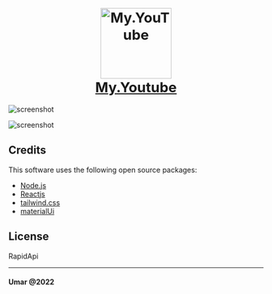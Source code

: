 <h1 align="center" style="font-size: 27.5px;">
  <br>
  <a href="https://omarchefrad.github.io/My.Youtube/"><img src="https://cdn.discordapp.com/attachments/895794358945714199/1016289083946975242/play.png" alt="My.YouTube" width="140">
  <br>
    My.Youtube
  </br>
  </a>
</h1>

![screenshot](https://cdn.discordapp.com/attachments/895794358945714199/1018207747533193296/chillhop_iphoneseblack_portrait2.png)

![screenshot](https://cdn.discordapp.com/attachments/895794358945714199/1018197392073445578/homeY_dell-xps13-front.png)


## Credits

This software uses the following open source packages:


- [Node.js](https://nodejs.org/)
- [Reactjs](https://reactjs.org/)
- [tailwind.css](https://tailwindcss.com/)
- [materialUi](https://mui.com/)

## License

RapidApi

---

#### Umar @2022
